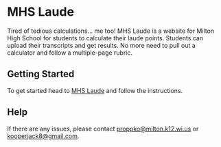 # MHS Laude

Tired of tedious calculations... me too! MHS Laude is a website for Milton High School for students to calculate their laude points. Students can upload their transcripts and get results. No more need to pull out a calculator and follow a multiple-page rubric.

## Getting Started

To get started head to [MHS Laude](https://www.mhslaude.com/) and follow the instructions.

## Help

If there are any issues, please contact proppko@milton.k12.wi.us or kooperjack8@gmail.com.
